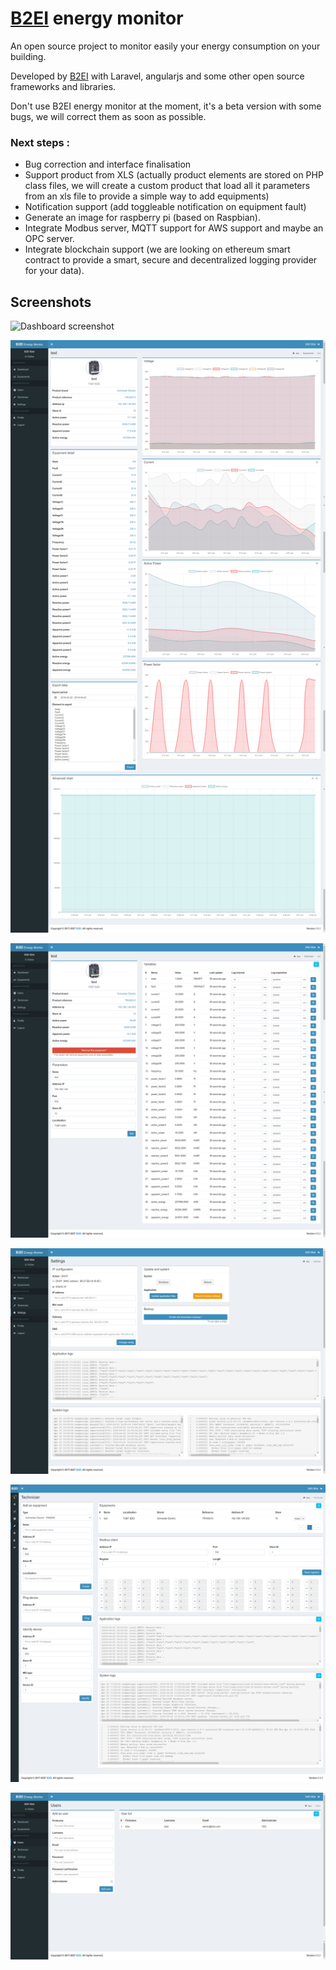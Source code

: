 # [B2EI](http://www.b2ei.com) energy monitor

An open source project to monitor easily your energy consumption on your building.

Developed by  [B2EI](http://www.b2ei.com) with Laravel, angularjs and some other open source frameworks and libraries.

Don't use B2EI energy monitor at the moment, it's a beta version with some bugs, we will correct them as soon as possible.

### Next steps : 
 - Bug correction and interface finalisation
 - Support product from XLS (actually product elements are stored on PHP class files, we will create a custom product that load all it parameters from an xls file to provide a simple way to add equipments)
 - Notification support (add toggleable notification on equipment fault)
 - Generate an image for raspberry pi (based on Raspbian).
 - Integrate Modbus server, MQTT support for AWS support and maybe an OPC server.
 - Integrate blockchain support (we are looking on ethereum smart contract to provide a smart, secure and decentralized logging provider for your data).


 ## Screenshots
![Dashboard screenshot](https://github.com/jonvillegb2ei/b2ei-energy-monitor/raw/master/readme/dashboard.png)

![Detail equipment screenshot](https://github.com/jonvillegb2ei/b2ei-energy-monitor/raw/master/readme/detail-equipment.png)

![technician equipment screenshot](https://github.com/jonvillegb2ei/b2ei-energy-monitor/raw/master/readme/technician-equipment.png)

![settings screenshot](https://github.com/jonvillegb2ei/b2ei-energy-monitor/raw/master/readme/settings.png)

![technician screenshot](https://github.com/jonvillegb2ei/b2ei-energy-monitor/raw/master/readme/technician.png)

![users screenshot](https://github.com/jonvillegb2ei/b2ei-energy-monitor/raw/master/readme/users.png)
